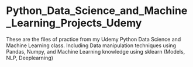 # Python_Data_Science_and_Machine_Learning_Projects_Udemy
These are the files of practice from my Udemy Python Data Science and Machine Learning class. Including Data manipulation techniques using Pandas, Numpy, and Machine Learning knowledge using sklearn (Models, NLP, Deeplearning)
